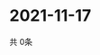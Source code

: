 # 2021-11-17
  共 0条

  <!-- BEGIN -->
  <!-- 最后更新时间Wed Nov 17 2021 05:03:02 GMT+0000 (Coordinated Universal Time) -->
  
  <!-- END -->
  
  